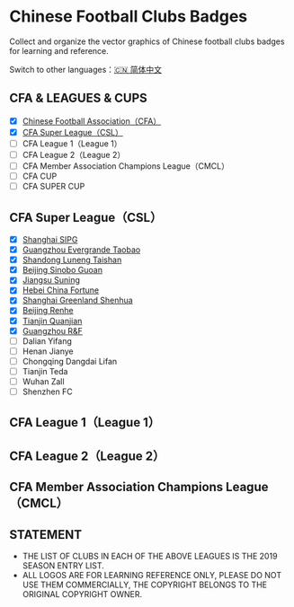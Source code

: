 # Chinese Football Clubs Badges

Collect and organize the vector graphics of Chinese football clubs badges for learning and reference.

Switch to other languages：[🇨🇳 简体中文](/README.md)

## CFA & LEAGUES & CUPS

- [x] [Chinese Football Association（CFA）](/CFA%20&%20LEAGUES%20&%20CUPS/Chinese%20Football%20Association)
- [x] [CFA Super League（CSL）](/CFA%20&%20LEAGUES%20&%20CUPS/CFA%20Super%20League)
- [ ] CFA League 1（League 1）
- [ ] CFA League 2（League 2）
- [ ] CFA Member Association Champions League（CMCL）
- [ ] CFA CUP
- [ ] CFA SUPER CUP

## CFA Super League（CSL）

- [x] [Shanghai SIPG](/CFA%20SUPER%20LEAGUE/Shanghai%20SIPG)
- [x] [Guangzhou Evergrande Taobao](/CFA%20SUPER%20LEAGUE/Guangzhou%20Evergrande%20Taobao)
- [x] [Shandong Luneng Taishan](/CFA%20SUPER%20LEAGUE/Shandong%20Luneng%20Taishan)
- [x] [Beijing Sinobo Guoan](/CFA%20SUPER%20LEAGUE/Beijing%20Sinobo%20Guoan)
- [x] [Jiangsu Suning](/CFA%20SUPER%20LEAGUE/Jiangsu%20Suning)
- [x] [Hebei China Fortune](/CFA%20SUPER%20LEAGUE/Hebei%20China%20Fortune)
- [x] [Shanghai Greenland Shenhua](/CFA%20SUPER%20LEAGUE/Shanghai%20Greenland%20Shenhua)
- [x] [Beijing Renhe](/CFA%20SUPER%20LEAGUE/Beijing%20Renhe)
- [x] [Tianjin Quanjian](/CFA%20SUPER%20LEAGUE/Tianjin%20Quanjian)
- [x] [Guangzhou R&F](/CFA%20SUPER%20LEAGUE/Guangzhou%20R&F)
- [ ] Dalian Yifang
- [ ] Henan Jianye
- [ ] Chongqing Dangdai Lifan
- [ ] Tianjin Teda
- [ ] Wuhan Zall
- [ ] Shenzhen FC

## CFA League 1（League 1）

## CFA League 2（League 2）

## CFA Member Association Champions League（CMCL）

## STATEMENT

- THE LIST OF CLUBS IN EACH OF THE ABOVE LEAGUES IS THE 2019 SEASON ENTRY LIST.
- ALL LOGOS ARE FOR LEARNING REFERENCE ONLY, PLEASE DO NOT USE THEM COMMERCIALLY, THE COPYRIGHT BELONGS TO THE ORIGINAL COPYRIGHT OWNER.

